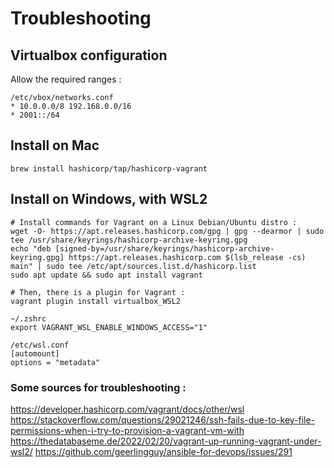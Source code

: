 # Troubleshooting

## Virtualbox configuration

Allow the required ranges :
```
/etc/vbox/networks.conf
* 10.0.0.0/8 192.168.0.0/16
* 2001::/64
```

## Install on Mac
```
brew install hashicorp/tap/hashicorp-vagrant
```

## Install on Windows, with WSL2

```
# Install commands for Vagrant on a Linux Debian/Ubuntu distro :
wget -O- https://apt.releases.hashicorp.com/gpg | gpg --dearmor | sudo tee /usr/share/keyrings/hashicorp-archive-keyring.gpg
echo "deb [signed-by=/usr/share/keyrings/hashicorp-archive-keyring.gpg] https://apt.releases.hashicorp.com $(lsb_release -cs) main" | sudo tee /etc/apt/sources.list.d/hashicorp.list
sudo apt update && sudo apt install vagrant

# Then, there is a plugin for Vagrant :
vagrant plugin install virtualbox_WSL2

~/.zshrc
export VAGRANT_WSL_ENABLE_WINDOWS_ACCESS="1"

/etc/wsl.conf
[automount]
options = "metadata"
```

### Some sources for troubleshooting : 
https://developer.hashicorp.com/vagrant/docs/other/wsl
https://stackoverflow.com/questions/29021246/ssh-fails-due-to-key-file-permissions-when-i-try-to-provision-a-vagrant-vm-with
https://thedatabaseme.de/2022/02/20/vagrant-up-running-vagrant-under-wsl2/
https://github.com/geerlingguy/ansible-for-devops/issues/291
